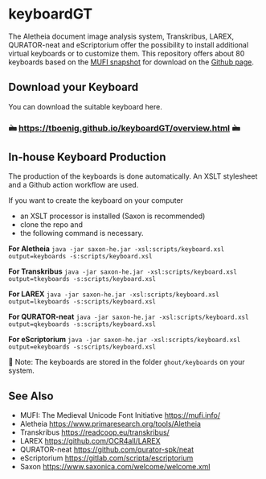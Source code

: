 # keyboardGT

The Aletheia document image analysis system, Transkribus, LAREX, QURATOR-neat and eScriptorium offer the possibility to install additional virtual keyboards or to customize them.
This repository offers about 80 keyboards based on the [MUFI snapshot](https://mufi.info/m.php?p=mufiexport) for download on the [Github page](https://tboenig.github.io/keyboardGT/overview.html).

## Download your Keyboard

You can download the suitable keyboard here.
### 🖮  https://tboenig.github.io/keyboardGT/overview.html 🖮


## In-house Keyboard Production

The production of the keyboards is done automatically. 
An XSLT stylesheet and a Github action workflow are used.

If you want to create the keyboard on your computer 
- an XSLT processor is installed (Saxon is recommended)
- clone the repo and 
- the following command is necessary.

**For Aletheia**
`java -jar saxon-he.jar -xsl:scripts/keyboard.xsl output=keyboards -s:scripts/keyboard.xsl `

**For Transkribus**
`java -jar saxon-he.jar -xsl:scripts/keyboard.xsl output=tkeyboards -s:scripts/keyboard.xsl `

**For LAREX**
`java -jar saxon-he.jar -xsl:scripts/keyboard.xsl output=lkeyboards -s:scripts/keyboard.xsl `

**For QURATOR-neat**
`java -jar saxon-he.jar -xsl:scripts/keyboard.xsl output=qkeyboards -s:scripts/keyboard.xsl `

**For eScriptorium**
`java -jar saxon-he.jar -xsl:scripts/keyboard.xsl output=ekeyboards -s:scripts/keyboard.xsl `


📝 Note: The keyboards are stored in the folder `ghout/keyboards` on your system.

## See Also

- MUFI: The Medieval Unicode Font Initiative https://mufi.info/
- Aletheia https://www.primaresearch.org/tools/Aletheia
- Transkribus https://readcoop.eu/transkribus/
- LAREX https://github.com/OCR4all/LAREX
- QURATOR-neat https://github.com/qurator-spk/neat
- eScriptorium https://gitlab.com/scripta/escriptorium
- Saxon https://www.saxonica.com/welcome/welcome.xml
